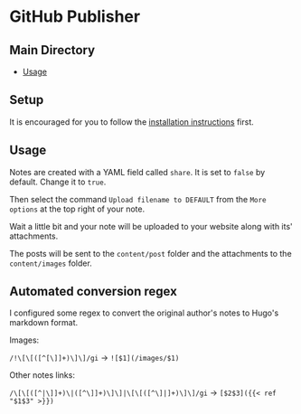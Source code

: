 # GitHub Publisher

## Main Directory
- [Usage](./README.md)

## Setup
It is encouraged for you to follow the [installation instructions][1] first.

## Usage
Notes are created with a YAML field called `share`. It is set to `false` by
default. Change it to `true`.

Then select the command `Upload filename to DEFAULT` from the `More options` at
the top right of your note.

Wait a little bit and your note will be uploaded to your website along with its'
attachments.

The posts will be sent to the `content/post` folder and the attachments to the
`content/images` folder.

## Automated conversion regex
I configured some regex to convert the original author's notes to Hugo's markdown format.

Images:

`/!\[\[([^[\]]+)\]\]/gi` → `![$1](/images/$1)`

Other notes links:

`/\[\[([^|\]]+)\|([^\]]+)\]\]|\[\[([^\]|]+)\]\]/gi` → `[$2$3]({{< ref "$1$3" >}})`

[1]: ../getting-started/auto-upload-to-website.md